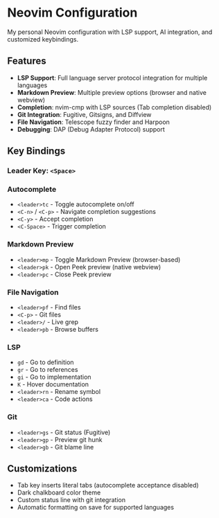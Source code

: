 # Neovim Configuration

My personal Neovim configuration with LSP support, AI integration, and customized keybindings.

## Features

- **LSP Support**: Full language server protocol integration for multiple languages
- **Markdown Preview**: Multiple preview options (browser and native webview)
- **Completion**: nvim-cmp with LSP sources (Tab completion disabled)
- **Git Integration**: Fugitive, Gitsigns, and Diffview
- **File Navigation**: Telescope fuzzy finder and Harpoon
- **Debugging**: DAP (Debug Adapter Protocol) support

## Key Bindings

### Leader Key: `<Space>`

### Autocomplete
- `<leader>tc` - Toggle autocomplete on/off
- `<C-n>` / `<C-p>` - Navigate completion suggestions
- `<C-y>` - Accept completion
- `<C-Space>` - Trigger completion

### Markdown Preview
- `<leader>mp` - Toggle Markdown Preview (browser-based)
- `<leader>pk` - Open Peek preview (native webview)
- `<leader>pc` - Close Peek preview

### File Navigation
- `<leader>pf` - Find files
- `<C-p>` - Git files
- `<leader>/` - Live grep
- `<leader>pb` - Browse buffers

### LSP
- `gd` - Go to definition
- `gr` - Go to references
- `gi` - Go to implementation
- `K` - Hover documentation
- `<leader>rn` - Rename symbol
- `<leader>ca` - Code actions

### Git
- `<leader>gs` - Git status (Fugitive)
- `<leader>gp` - Preview git hunk
- `<leader>gb` - Git blame line

## Customizations

- Tab key inserts literal tabs (autocomplete acceptance disabled)
- Dark chalkboard color theme
- Custom status line with git integration
- Automatic formatting on save for supported languages
